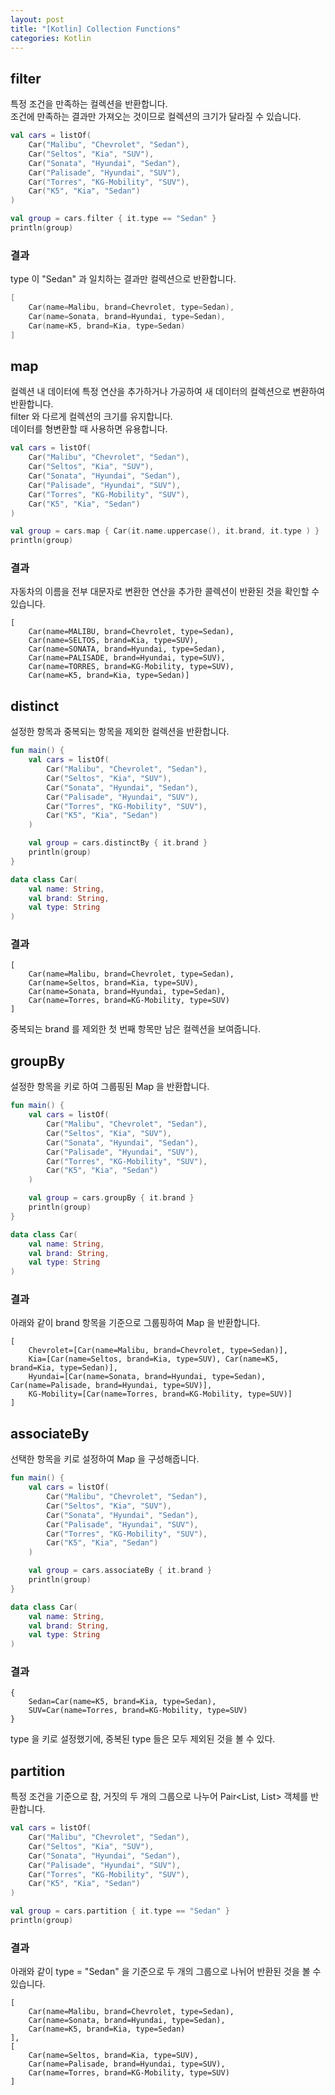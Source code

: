 ```yaml
---
layout: post
title: "[Kotlin] Collection Functions"
categories: Kotlin
---
```


## filter

특정 조건을 만족하는 컬렉션을 반환합니다.\
조건에 만족하는 결과만 가져오는 것이므로 컬렉션의 크기가 달라질 수 있습니다.

~~~kotlin
val cars = listOf(
    Car("Malibu", "Chevrolet", "Sedan"),
    Car("Seltos", "Kia", "SUV"),
    Car("Sonata", "Hyundai", "Sedan"),
    Car("Palisade", "Hyundai", "SUV"),
    Car("Torres", "KG-Mobility", "SUV"),
    Car("K5", "Kia", "Sedan")
)

val group = cars.filter { it.type == "Sedan" }
println(group)
~~~

### 결과

type 이 "Sedan" 과 일치하는 결과만 컬렉션으로 반환합니다.

~~~kotlin
[
    Car(name=Malibu, brand=Chevrolet, type=Sedan), 
    Car(name=Sonata, brand=Hyundai, type=Sedan), 
    Car(name=K5, brand=Kia, type=Sedan)
]
~~~

## map

컬렉션 내 데이터에 특정 연산을 추가하거나 가공하여 새 데이터의 컬렉션으로 변환하여 반환합니다.\
filter 와 다르게 컬렉션의 크기를 유지합니다.\
데이터를 형변환할 때 사용하면 유용합니다.

~~~kotlin
val cars = listOf(
    Car("Malibu", "Chevrolet", "Sedan"),
    Car("Seltos", "Kia", "SUV"),
    Car("Sonata", "Hyundai", "Sedan"),
    Car("Palisade", "Hyundai", "SUV"),
    Car("Torres", "KG-Mobility", "SUV"),
    Car("K5", "Kia", "Sedan")
)

val group = cars.map { Car(it.name.uppercase(), it.brand, it.type ) }
println(group)
~~~

### 결과

자동차의 이름을 전부 대문자로 변환한 연산을 추가한 콜렉션이 반환된 것을 확인할 수 있습니다.

~~~
[
    Car(name=MALIBU, brand=Chevrolet, type=Sedan), 
    Car(name=SELTOS, brand=Kia, type=SUV), 
    Car(name=SONATA, brand=Hyundai, type=Sedan), 
    Car(name=PALISADE, brand=Hyundai, type=SUV), 
    Car(name=TORRES, brand=KG-Mobility, type=SUV), 
    Car(name=K5, brand=Kia, type=Sedan)]
~~~

## distinct

설정한 항목과 중복되는 항목을 제외한 컬렉션을 반환합니다.

~~~kotlin
fun main() {
    val cars = listOf(
        Car("Malibu", "Chevrolet", "Sedan"),
        Car("Seltos", "Kia", "SUV"),
        Car("Sonata", "Hyundai", "Sedan"),
        Car("Palisade", "Hyundai", "SUV"),
        Car("Torres", "KG-Mobility", "SUV"),
        Car("K5", "Kia", "Sedan")
    )

    val group = cars.distinctBy { it.brand }
    println(group)
}

data class Car(
    val name: String,
    val brand: String,
    val type: String
)
~~~

### 결과

~~~
[
    Car(name=Malibu, brand=Chevrolet, type=Sedan), 
    Car(name=Seltos, brand=Kia, type=SUV), 
    Car(name=Sonata, brand=Hyundai, type=Sedan), 
    Car(name=Torres, brand=KG-Mobility, type=SUV)
]
~~~

중복되는 brand 를 제외한 첫 번째 항목만 남은 컬렉션을 보여줍니다.

## groupBy

설정한 항목을 키로 하여 그룹핑된 Map 을 반환합니다.

~~~kotlin
fun main() {
    val cars = listOf(
        Car("Malibu", "Chevrolet", "Sedan"),
        Car("Seltos", "Kia", "SUV"),
        Car("Sonata", "Hyundai", "Sedan"),
        Car("Palisade", "Hyundai", "SUV"),
        Car("Torres", "KG-Mobility", "SUV"),
        Car("K5", "Kia", "Sedan")
    )

    val group = cars.groupBy { it.brand }
    println(group)
}

data class Car(
    val name: String,
    val brand: String,
    val type: String
)
~~~

### 결과

아래와 같이 brand 항목을 기준으로 그룹핑하여 Map 을 반환합니다.

~~~
[
    Chevrolet=[Car(name=Malibu, brand=Chevrolet, type=Sedan)], 
    Kia=[Car(name=Seltos, brand=Kia, type=SUV), Car(name=K5, brand=Kia, type=Sedan)], 
    Hyundai=[Car(name=Sonata, brand=Hyundai, type=Sedan), Car(name=Palisade, brand=Hyundai, type=SUV)],
    KG-Mobility=[Car(name=Torres, brand=KG-Mobility, type=SUV)]
]
~~~

## associateBy

선택한 항목을 키로 설정하여 Map 을 구성해줍니다.

~~~kotlin
fun main() {
    val cars = listOf(
        Car("Malibu", "Chevrolet", "Sedan"),
        Car("Seltos", "Kia", "SUV"),
        Car("Sonata", "Hyundai", "Sedan"),
        Car("Palisade", "Hyundai", "SUV"),
        Car("Torres", "KG-Mobility", "SUV"),
        Car("K5", "Kia", "Sedan")
    )

    val group = cars.associateBy { it.brand }
    println(group)
}

data class Car(
    val name: String,
    val brand: String,
    val type: String
)
~~~

### 결과

~~~
{
    Sedan=Car(name=K5, brand=Kia, type=Sedan), 
    SUV=Car(name=Torres, brand=KG-Mobility, type=SUV)
}
~~~

type 을 키로 설정했기에, 중복된 type 들은 모두 제외된 것을 볼 수 있다.

## partition

특정 조건을 기준으로 참, 거짓의 두 개의 그룹으로 나누어 Pair<List, List> 객체를 반환합니다.

~~~kotlin
val cars = listOf(
    Car("Malibu", "Chevrolet", "Sedan"),
    Car("Seltos", "Kia", "SUV"),
    Car("Sonata", "Hyundai", "Sedan"),
    Car("Palisade", "Hyundai", "SUV"),
    Car("Torres", "KG-Mobility", "SUV"),
    Car("K5", "Kia", "Sedan")
)

val group = cars.partition { it.type == "Sedan" }
println(group)
~~~

### 결과

아래와 같이 type = "Sedan" 을 기준으로 두 개의 그룹으로 나뉘어 반환된 것을 볼 수 있습니다.

~~~
[
    Car(name=Malibu, brand=Chevrolet, type=Sedan), 
    Car(name=Sonata, brand=Hyundai, type=Sedan), 
    Car(name=K5, brand=Kia, type=Sedan)
], 
[
    Car(name=Seltos, brand=Kia, type=SUV), 
    Car(name=Palisade, brand=Hyundai, type=SUV), 
    Car(name=Torres, brand=KG-Mobility, type=SUV)
]
~~~





